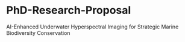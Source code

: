 # PhD-Research-Proposal
AI-Enhanced Underwater Hyperspectral Imaging for Strategic Marine Biodiversity Conservation

